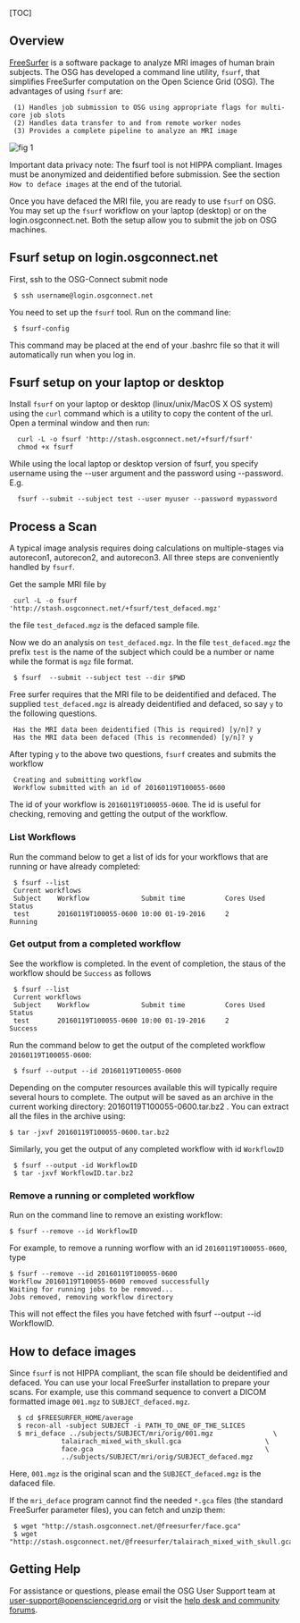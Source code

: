 [title]: - "Image Analysis of Human Brain - Freesurfer Workflow on OSG"
[TOC]
 
## Overview

[FreeSurfer](http://freesurfer.net/) is a software package to analyze MRI images of human brain subjects. The OSG has developed a command line utility, `fsurf`, that simplifies FreeSurfer computation on the Open Science Grid (OSG). The advantages of using  `fsurf` are:

     (1) Handles job submission to OSG using appropriate flags for multi-core job slots
     (2) Handles data transfer to and from remote worker nodes
     (3) Provides a complete pipeline to analyze an MRI image 

![fig 1](https://raw.githubusercontent.com/OSGConnect/tutorial-FreeSurfer/master/Figs/freesurfer_image_from_net.png )


Important data privacy note:  The fsurf tool is  not HIPPA compliant. Images must be anonymized and deidentified before submission.  See the 
section `How to deface images` at the end of the tutorial.  

Once you have defaced the MRI file, you are ready to use `fsurf` on OSG. You may set up the `fsurf` workflow on your laptop (desktop) or 
on the login.osgconnect.net. Both the setup allow you to submit the job on OSG machines. 


##  Fsurf setup on login.osgconnect.net

First, ssh to the OSG-Connect submit node

     $ ssh username@login.osgconnect.net
     
You need to set up the `fsurf` tool. Run on the command line:

     $ fsurf-config

This command may be placed at the end of your .bashrc file so that it will automatically run when you log in. 

##  Fsurf setup on your laptop or desktop 

Install `fsurf` on your laptop or desktop (linux/unix/MacOS X OS system) using the `curl` command which is a utility to copy the content of 
the url. Open a terminal window and then run:

      curl -L -o fsurf 'http://stash.osgconnect.net/+fsurf/fsurf'
      chmod +x fsurf 

While using the local laptop or desktop version of fsurf, you  specify username using the --user argument and the password using --password.  E.g. 

      fsurf --submit --subject test --user myuser --password mypassword


##  Process a Scan

A typical image analysis requires doing calculations on multiple-stages via autorecon1, autorecon2, and autorecon3.  All three steps are conveniently handled by `fsurf`. 

Get the sample MRI file by 

     curl -L -o fsurf 'http://stash.osgconnect.net/+fsurf/test_defaced.mgz'

the file `test_defaced.mgz` is the defaced sample file. 


Now we do an analysis on `test_defaced.mgz`. In the file `test_defaced.mgz` the prefix `test` is the name of the subject which could be a number or name while the format  is `mgz` file format.


     $ fsurf  --submit --subject test --dir $PWD

Free surfer requires that the MRI file to be deidentified and defaced. The supplied `test_defaced.mgz` is already deidentified and defaced, so say `y` to the following questions. 

     Has the MRI data been deidentified (This is required) [y/n]? y
     Has the MRI data been defaced (This is recommended) [y/n]? y

After typing `y` to the above two questions, `fsurf` creates and submits the workflow 

     Creating and submitting workflow
     Workflow submitted with an id of 20160119T100055-0600

The id of your workflow is `20160119T100055-0600`. The id is useful for checking, removing and getting the output of the workflow. 


###  List Workflows

Run the command below to get a list of ids for your workflows that are running or have already  completed:

     $ fsurf --list 
     Current workflows
     Subject    Workflow             Submit time          Cores Used      Status    
     test       20160119T100055-0600 10:00 01-19-2016     2               Running   


###  Get output from a completed workflow

See the workflow is completed. In the event of completion, the staus of the workflow should be `Success` as follows

     $ fsurf --list 
     Current workflows
     Subject    Workflow             Submit time          Cores Used      Status    
     test       20160119T100055-0600 10:00 01-19-2016     2               Success   

Run the command below to get the output of the completed workflow `20160119T100055-0600`:
 
     $ fsurf --output --id 20160119T100055-0600

Depending on the computer resources available this will typically require several hours to complete.  The output will be saved as an archive in the current working directory: 20160119T100055-0600.tar.bz2 . You can extract all the files in the archive using: 

    $ tar -jxvf 20160119T100055-0600.tar.bz2
 
 Similarly, you get the output of any completed  workflow with id `WorkflowID` 
 
     $ fsurf --output -id WorkflowID
     $ tar -jxvf WorkflowID.tar.bz2

###  Remove a running or completed workflow

Run on the command line to remove an existing workflow:
   
    $ fsurf --remove --id WorkflowID

For example, to remove a running worflow with an id `20160119T100055-0600`, type

    $ fsurf --remove --id 20160119T100055-0600
    Workflow 20160119T100055-0600 removed successfully
    Waiting for running jobs to be removed...
    Jobs removed, removing workflow directory

This will not effect the files you have fetched with fsurf --output --id WorkflowID.

##  How to deface images 

Since `fsurf` is not HIPPA compliant, the scan file should be deidentified and defaced.  You can use your local FreeSurfer 
installation to prepare your scans.  For example, use this command sequence to convert a DICOM formatted image `001.mgz` 
to `SUBJECT_defaced.mgz`. 

      $ cd $FREESURFER_HOME/average
      $ recon-all -subject SUBJECT -i PATH_TO_ONE_OF_THE_SLICES
      $ mri_deface ../subjects/SUBJECT/mri/orig/001.mgz               \
                 talairach_mixed_with_skull.gca                     \
                 face.gca                                           \
                 ../subjects/SUBJECT/mri/orig/SUBJECT_defaced.mgz

Here, `001.mgz` is the original scan and the `SUBJECT_defaced.mgz` is the dafaced file. 

If the `mri_deface` program cannot find the needed `*.gca` files (the standard FreeSurfer parameter files), you can fetch and unzip them:

     $ wget "http://stash.osgconnect.net/@freesurfer/face.gca"
     $ wget "http://stash.osgconnect.net/@freesurfer/talairach_mixed_with_skull.gca"

## Getting Help 
For assistance or questions, please email the OSG User Support team  at [user-support@opensciencegrid.org](mailto:user-support@opensciencegrid.org) or visit the [help desk and community forums](http://support.opensciencegrid.org).



